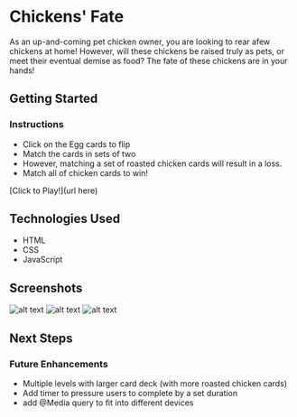 # Chickens' Fate

As an up-and-coming pet chicken owner, you are looking to rear afew chickens at home! However, will these chickens be raised truly as pets, or meet their eventual demise as food? The fate of these chickens are in your hands!

## Getting Started

### Instructions

- Click on the Egg cards to flip
- Match the cards in sets of two
- However, matching a set of roasted chicken cards will result in a loss.
- Match all of chicken cards to win!

[Click to Play!](url here)

## Technologies Used

- HTML
- CSS
- JavaScript

## Screenshots

![alt text](https://github.com/limcw20/memory-game/blob/main/screenshots/game-start.jpg?raw=true)
![alt text](https://github.com/limcw20/memory-game/blob/main/screenshots/game-win.jpg?raw=true)
![alt text](https://github.com/limcw20/memory-game/blob/main/screenshots/game-lose.jpg?raw=true)

## Next Steps

### Future Enhancements

- Multiple levels with larger card deck (with more roasted chicken cards)
- Add timer to pressure users to complete by a set duration
- add @Media query to fit into different devices
